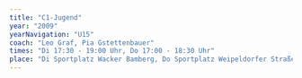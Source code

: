 ```yaml
---
title: "C1-Jugend"
year: "2009"
yearNavigation: "U15"
coach: "Leo Graf, Pia Gstettenbauer"
times: "Di 17:30 - 19:00 Uhr, Do 17:00 - 18:30 Uhr"
place: "Di Sportplatz Wacker Bamberg, Do Sportplatz Weipeldorfer Straße"
---
```

